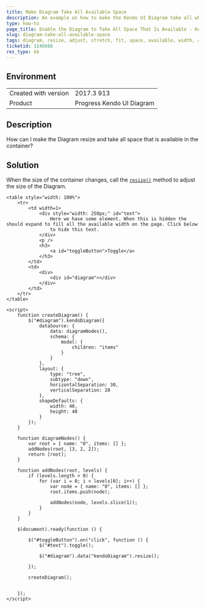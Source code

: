 ```yaml
---
title: Make Diagram Take All Available Space
description: An example on how to make the Kendo UI Diagram take all white space that is available.
type: how-to
page_title: Enable the Diagram to Take All Space That Is Available - Kendo UI Diagram for jQuery
slug: diagram-take-all-available-space
tags: diagram, resize, adjust, stretch, fit, space, available, width, container, expand
ticketid: 1146668
res_type: kb
---
```


## Environment

<table>
	<tr>
		<td>Created with version</td>
		<td>2017.3 913</td>
	</tr>
	<tr>
		<td>Product</td>
		<td>Progress Kendo UI Diagram</td>
	</tr>
</table>


## Description

How can I make the Diagram resize and take all space that is available in the container?

## Solution

When the size of the container changes, call the [`resize()`](https://docs.telerik.com/kendo-ui/api/javascript/dataviz/ui/diagram/methods/resize) method to adjust the size of the Diagram.

```dojo
<table style="width: 100%">
    <tr>
        <td width=1>
            <div style="width: 250px;" id="text">
                Here we have some element. When this is hidden the should expand to fill all the available width on the page. Click below
                to hide this text.
            </div>
            <p />
            <h3>
                <a id="toggleButton">Toggle</a>
            </h3>
        </td>
        <td>
            <div>
                <div id="diagram"></div>
            </div>
        </td>
    </tr>
</table>

<script>
    function createDiagram() {
        $("#diagram").kendoDiagram({
            dataSource: {
                data: diagramNodes(),
                schema: {
                    model: {
                        children: "items"
                    }
                }
            },
            layout: {
                type: "tree",
                subtype: "down",
                horizontalSeparation: 30,
                verticalSeparation: 20
            },
            shapeDefaults: {
                width: 40,
                height: 40
            }
        });
    }

    function diagramNodes() {
        var root = { name: "0", items: [] };
        addNodes(root, [3, 2, 2]);
        return [root];
    }

    function addNodes(root, levels) {
        if (levels.length > 0) {
            for (var i = 0; i < levels[0]; i++) {
                var node = { name: "0", items: [] };
                root.items.push(node);

                addNodes(node, levels.slice(1));
            }
        }
    }

    $(document).ready(function () {

        $("#toggleButton").on("click", function () {
            $("#text").toggle();

            $("#diagram").data("kendoDiagram").resize();

        });

        createDiagram();


    });
</script>
```
